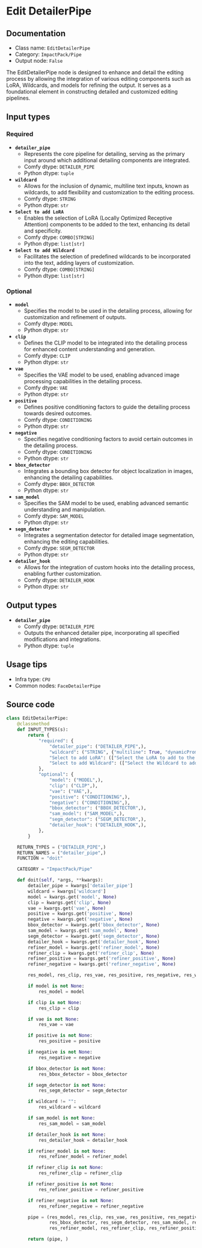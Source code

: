 # Edit DetailerPipe
## Documentation
- Class name: `EditDetailerPipe`
- Category: `ImpactPack/Pipe`
- Output node: `False`

The EditDetailerPipe node is designed to enhance and detail the editing process by allowing the integration of various editing components such as LoRA, Wildcards, and models for refining the output. It serves as a foundational element in constructing detailed and customized editing pipelines.
## Input types
### Required
- **`detailer_pipe`**
    - Represents the core pipeline for detailing, serving as the primary input around which additional detailing components are integrated.
    - Comfy dtype: `DETAILER_PIPE`
    - Python dtype: `tuple`
- **`wildcard`**
    - Allows for the inclusion of dynamic, multiline text inputs, known as wildcards, to add flexibility and customization to the editing process.
    - Comfy dtype: `STRING`
    - Python dtype: `str`
- **`Select to add LoRA`**
    - Enables the selection of LoRA (Locally Optimized Receptive Attention) components to be added to the text, enhancing its detail and specificity.
    - Comfy dtype: `COMBO[STRING]`
    - Python dtype: `list[str]`
- **`Select to add Wildcard`**
    - Facilitates the selection of predefined wildcards to be incorporated into the text, adding layers of customization.
    - Comfy dtype: `COMBO[STRING]`
    - Python dtype: `list[str]`
### Optional
- **`model`**
    - Specifies the model to be used in the detailing process, allowing for customization and refinement of outputs.
    - Comfy dtype: `MODEL`
    - Python dtype: `str`
- **`clip`**
    - Defines the CLIP model to be integrated into the detailing process for enhanced content understanding and generation.
    - Comfy dtype: `CLIP`
    - Python dtype: `str`
- **`vae`**
    - Specifies the VAE model to be used, enabling advanced image processing capabilities in the detailing process.
    - Comfy dtype: `VAE`
    - Python dtype: `str`
- **`positive`**
    - Defines positive conditioning factors to guide the detailing process towards desired outcomes.
    - Comfy dtype: `CONDITIONING`
    - Python dtype: `str`
- **`negative`**
    - Specifies negative conditioning factors to avoid certain outcomes in the detailing process.
    - Comfy dtype: `CONDITIONING`
    - Python dtype: `str`
- **`bbox_detector`**
    - Integrates a bounding box detector for object localization in images, enhancing the detailing capabilities.
    - Comfy dtype: `BBOX_DETECTOR`
    - Python dtype: `str`
- **`sam_model`**
    - Specifies the SAM model to be used, enabling advanced semantic understanding and manipulation.
    - Comfy dtype: `SAM_MODEL`
    - Python dtype: `str`
- **`segm_detector`**
    - Integrates a segmentation detector for detailed image segmentation, enhancing the editing capabilities.
    - Comfy dtype: `SEGM_DETECTOR`
    - Python dtype: `str`
- **`detailer_hook`**
    - Allows for the integration of custom hooks into the detailing process, enabling further customization.
    - Comfy dtype: `DETAILER_HOOK`
    - Python dtype: `str`
## Output types
- **`detailer_pipe`**
    - Comfy dtype: `DETAILER_PIPE`
    - Outputs the enhanced detailer pipe, incorporating all specified modifications and integrations.
    - Python dtype: `tuple`
## Usage tips
- Infra type: `CPU`
- Common nodes: `FaceDetailerPipe`


## Source code
```python
class EditDetailerPipe:
    @classmethod
    def INPUT_TYPES(s):
        return {
            "required": {
                "detailer_pipe": ("DETAILER_PIPE",),
                "wildcard": ("STRING", {"multiline": True, "dynamicPrompts": False}),
                "Select to add LoRA": (["Select the LoRA to add to the text"] + folder_paths.get_filename_list("loras"),),
                "Select to add Wildcard": (["Select the Wildcard to add to the text"],),
            },
            "optional": {
                "model": ("MODEL",),
                "clip": ("CLIP",),
                "vae": ("VAE",),
                "positive": ("CONDITIONING",),
                "negative": ("CONDITIONING",),
                "bbox_detector": ("BBOX_DETECTOR",),
                "sam_model": ("SAM_MODEL",),
                "segm_detector": ("SEGM_DETECTOR",),
                "detailer_hook": ("DETAILER_HOOK",),
            },
        }

    RETURN_TYPES = ("DETAILER_PIPE",)
    RETURN_NAMES = ("detailer_pipe",)
    FUNCTION = "doit"

    CATEGORY = "ImpactPack/Pipe"

    def doit(self, *args, **kwargs):
        detailer_pipe = kwargs['detailer_pipe']
        wildcard = kwargs['wildcard']
        model = kwargs.get('model', None)
        clip = kwargs.get('clip', None)
        vae = kwargs.get('vae', None)
        positive = kwargs.get('positive', None)
        negative = kwargs.get('negative', None)
        bbox_detector = kwargs.get('bbox_detector', None)
        sam_model = kwargs.get('sam_model', None)
        segm_detector = kwargs.get('segm_detector', None)
        detailer_hook = kwargs.get('detailer_hook', None)
        refiner_model = kwargs.get('refiner_model', None)
        refiner_clip = kwargs.get('refiner_clip', None)
        refiner_positive = kwargs.get('refiner_positive', None)
        refiner_negative = kwargs.get('refiner_negative', None)

        res_model, res_clip, res_vae, res_positive, res_negative, res_wildcard, res_bbox_detector, res_segm_detector, res_sam_model, res_detailer_hook, res_refiner_model, res_refiner_clip, res_refiner_positive, res_refiner_negative = detailer_pipe

        if model is not None:
            res_model = model

        if clip is not None:
            res_clip = clip

        if vae is not None:
            res_vae = vae

        if positive is not None:
            res_positive = positive

        if negative is not None:
            res_negative = negative

        if bbox_detector is not None:
            res_bbox_detector = bbox_detector

        if segm_detector is not None:
            res_segm_detector = segm_detector

        if wildcard != "":
            res_wildcard = wildcard

        if sam_model is not None:
            res_sam_model = sam_model

        if detailer_hook is not None:
            res_detailer_hook = detailer_hook

        if refiner_model is not None:
            res_refiner_model = refiner_model

        if refiner_clip is not None:
            res_refiner_clip = refiner_clip

        if refiner_positive is not None:
            res_refiner_positive = refiner_positive

        if refiner_negative is not None:
            res_refiner_negative = refiner_negative

        pipe = (res_model, res_clip, res_vae, res_positive, res_negative, res_wildcard,
                res_bbox_detector, res_segm_detector, res_sam_model, res_detailer_hook,
                res_refiner_model, res_refiner_clip, res_refiner_positive, res_refiner_negative)

        return (pipe, )

```

